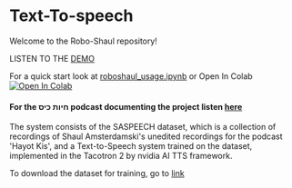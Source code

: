 # Text-To-speech
Welcome to the Robo-Shaul repository!

LISTEN TO THE [DEMO](https://maxmelichov.github.io/)

For a quick start look at [roboshaul_usage.ipynb](https://github.com/maxmelichov/Text-To-speech/blob/main/Tacotron_Synthesis_Notebook_contest_notebook.ipynb) or Open In Colab <a target="_blank" href="https://colab.research.google.com/drive/1heUHKqCUwXGX_NRZUeN5J9UdB9UVV32m#scrollTo=IbrwoO0A1D0b"><img src="https://colab.research.google.com/assets/colab-badge.svg" alt="Open In Colab"/></a>

#### For the חיות כיס podcast documenting the project listen [here](https://open.spotify.com/episode/7eM8KcpUGMxOk6X5WQYdh5?si=3xf0TNzwRTSHaCo8jIozOg)

The system consists of the SASPEECH dataset, which is a collection of recordings of Shaul Amsterdamski's unedited recordings for the podcast 'Hayot Kis', and a Text-to-Speech system trained on the dataset, implemented in the Tacotron 2 by nvidia AI TTS framework.

To download the dataset for training, go to [link]([https://story.kan.org.il/robo_shaul/c/bb084921/?cardId=bb084921](https://openslr.org/134)https://openslr.org/134)


